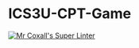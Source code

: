 # ICS3U-CPT-Game
[![Mr Coxall's Super Linter](https://github.com/ICS3U-Programming-KevinC/ICS3U-Space-Aliens/workflows/Mr%20Coxall's%20Super%20Linter/badge.svg)](https://github.com/ICS3U-Programming-KevinC/ICS3U-Space-Aliens/actions/)
